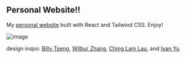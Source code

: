 ## Personal Website!!

My [personal website](https://victorhuang.vercel.app/) built with React and Tailwind CSS. Enjoy!

![image](https://github.com/user-attachments/assets/c896fed5-6fbb-4d72-954c-6abc8bd77730)

design inspo: [Billy Tseng](https://www.billytseng.com/), [Wilbur Zhang](https://www.wilburzhang.com/), [Ching Lam Lau](https://www.chinglamlau.ca/), and [Ivan Yu](https://ivan-yu.ca/)
